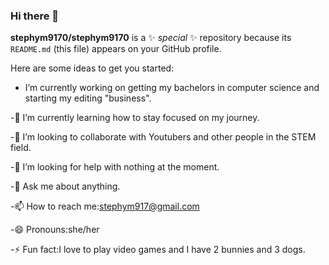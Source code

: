 ### Hi there 👋


**stephym9170/stephym9170** is a ✨ _special_ ✨ repository because its `README.md` (this file) appears on your GitHub profile.

Here are some ideas to get you started:

- I’m currently working on getting my bachelors in computer science and starting my editing "business".

-🌱 I’m currently learning how to stay focused on my journey.

-👯 I’m looking to collaborate with Youtubers and other people in the STEM field.

-🤔 I’m looking for help with nothing at the moment.

-💬 Ask me about anything.

-📫 How to reach me:stephym917@gmail.com

-😄 Pronouns:she/her

-⚡ Fun fact:I love to play video games and I have 2 bunnies and 3 dogs.

